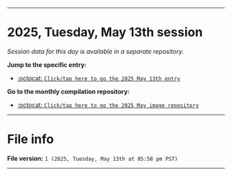 
***

# 2025, Tuesday, May 13th session

_Session data for this day is available in a separate repository._

**Jump to the specific entry:**

- [:octocat: `Click/tap here to go the 2025 May 13th entry`](https://github.com/seanpm2001/SeansLifeArchive_Images_MotorWorld_CarFactory_Y2025_V5/tree/SeansLifeArchive_Images_MotorWorld_CarFactory_Y2025_V5_Main-dev/2025/05_May/13/)

**Go to the monthly compilation repository:**

- [:octocat: `Click/tap here to go the 2025 May image repository`](https://github.com/seanpm2001/SeansLifeArchive_Images_MotorWorld_CarFactory_Y2025_V5/)

***

# File info

**File version:** `1 (2025, Tuesday, May 13th at 05:58 pm PST)`

***
